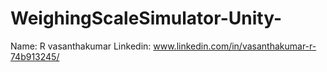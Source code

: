 # WeighingScaleSimulator-Unity-
Name: R vasanthakumar
Linkedin: www.linkedin.com/in/vasanthakumar-r-74b913245/
